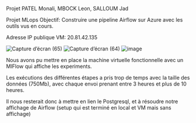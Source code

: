 Projet PATEL Monali, MBOCK Leon, SALLOUM Jad

Projet MLops
Objectif: Construire une pipeline Airflow sur Azure avec les outils vus en cours.

Adresse IP publique VM: 20.81.42.135

![Capture d’écran (65)](https://github.com/leon-93/MLOPS_exam_leon_jad_monali/assets/125046460/ea2e3d7c-3817-4687-a2d2-30381fae3721)
![Capture d’écran (64)](https://github.com/leon-93/MLOPS_exam_leon_jad_monali/assets/125046460/25b2ec0f-a6ba-42e0-9f67-84864b345749)
![image](https://github.com/leon-93/MLOPS_exam_leon_jad_monali/assets/125046460/c4b8e375-0d44-40b7-8f58-9f4a118729a7)

Nous avons pu mettre en place la machine virtuelle fonctionnelle avec un MlFlow qui affiche les experiments.

Les exécutions des différentes étapes a pris trop de temps avec la taille des données (750Mb), avec chaque envoi prenant entre 3 heures et plus de 10 heures.

Il nous resterait donc à mettre en lien le Postgresql, et à résoudre notre affichage de Airflow (setup qui est terminé en local et VM mais sans affichage)
